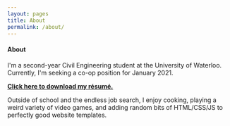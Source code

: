 ```yaml
---
layout: pages
title: About
permalink: /about/
---
```


#### About
I'm a second-year Civil Engineering student at the University of Waterloo. Currently, I'm seeking a co-op position for January 2021.

__[Click here to download my résumé.](/SiteResume.pdf)__

Outside of school and the endless job search, I enjoy cooking, playing a weird variety of video games, and adding random bits of HTML/&#8203;CSS/&#8203;JS to perfectly good website templates.
